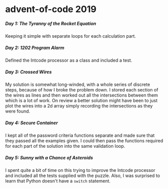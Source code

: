 # advent-of-code 2019

##### Day 1: The Tyranny of the Rocket Equation
Keeping it simple with separate loops for each calculation part.

##### Day 2: 1202 Program Alarm
Defined the Intcode processor as a class and included a test.

##### Day 3: Crossed Wires
My solution is somewhat long-winded, with a whole series of discrete steps, because of how I broke the problem down. I stored each
section of the wires as lines and then worked out all the intersections between them which is a lot of work. On review a better 
solution might have been to just plot the wires into a 2d array simply recording the intersections as they were found.

##### Day 4: Secure Container
I kept all of the password criteria functions separate and made sure that they passed all the examples given. I could then pass the
functions required for each part of the solution into the same validation loop.

##### Day 5: Sunny with a Chance of Asteroids
I spent quite a bit of time on this trying to improve the Intcode processor and included all the tests supplied with the puzzle.
Also, I was surprised to learn that Python doesn't have a ```switch``` statement.

